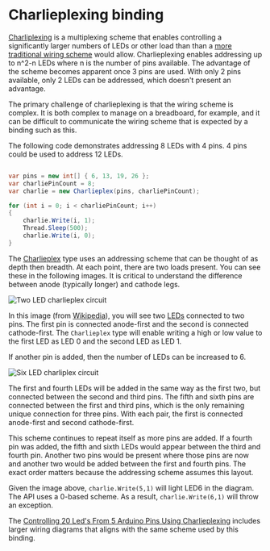 # Charlieplexing binding

[Charliplexing](https://en.wikipedia.org/wiki/Charlieplexing) is a multiplexing scheme that enables controlling a significantly larger numbers of LEDs or other load than than a [more traditional wiring scheme](https://github.com/dotnet/iot/tree/master/samples/led-blink) would allow. Charlieplexing enables addressing up to n^2-n LEDs where n is the number of pins available. The advantage of the scheme becomes apparent once 3 pins are used. With only 2 pins available, only 2 LEDs can be addressed, which doesn't present an advantage.

The primary challenge of charlieplexing is that the wiring scheme is complex. It is both complex to manage on a breadboard, for example, and it can be difficult to communicate the wiring scheme that is expected by a binding such as this.

The following code demonstrates addressing 8 LEDs with 4 pins. 4 pins could be used to address 12 LEDs.

```csharp

var pins = new int[] { 6, 13, 19, 26 };
var charliePinCount = 8;
var charlie = new Charlieplex(pins, charliePinCount);

for (int i = 0; i < charliePinCount; i++)
{
    charlie.Write(i, 1);
    Thread.Sleep(500);
    charlie.Write(i, 0);
}
```

The [Charlieplex](Charlieplex.cs) type uses an addressing scheme that can be thought of as depth then breadth. At each point, there are two loads present. You can see these in the following images. It is critical to understand the difference between anode (typically longer) and cathode legs.

![Two LED charlieplex circuit](https://upload.wikimedia.org/wikipedia/commons/thumb/d/d3/2-pin_Charlieplexing_with_common_resistor.svg/1200px-2-pin_Charlieplexing_with_common_resistor.svg.png)

In this image (from [Wikipedia](https://en.wikipedia.org/wiki/Charlieplexing)), you will see two [LEDs](https://en.wikipedia.org/wiki/Light-emitting_diode) connected to two pins. The first pin is connected anode-first and the second is connected cathode-first. The `Charlieplex` type will enable writing a high or low value to the first LED as LED 0 and the second LED as LED 1.


If another pin is added, then the number of LEDs can be increased to 6.

![Six LED charliplex circuit](https://upload.wikimedia.org/wikipedia/commons/3/3d/3-pin_Charlieplexing_with_common_resistors.svg)

The first and fourth LEDs will be added in the same way as the first two, but connected between the second and third pins. The fifth and sixth pins are connected between the first and third pins, which is the only remaining unique connection for three pins. With each pair, the first is connected anode-first and second cathode-first.

This scheme continues to repeat itself as more pins are added. If a fourth pin was added, the fifth and sixth LEDs would appear between the third and fourth pin. Another two pins would be present where those pins are now and another two would be added between the first and fourth pins. The exact order matters because the addressing scheme assumes this layout.

Given the image above, `charlie.Write(5,1)` will light LED6 in the diagram. The API uses a 0-based scheme. As a result, `charlie.Write(6,1)` will throw an exception.

The [Controlling 20 Led's From 5 Arduino Pins Using Charlieplexing](https://www.instructables.com/id/Controlling-20-Leds-from-5-Arduino-pins-using-Cha/) includes larger wiring diagrams that aligns with the same scheme used by this binding.
